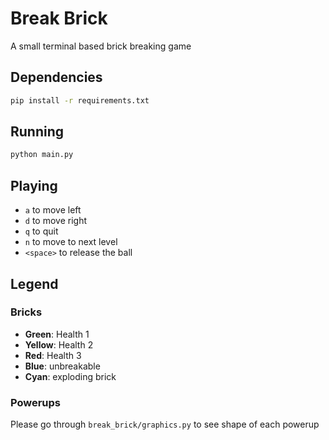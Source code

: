 # Break Brick
A small terminal based brick breaking game

## Dependencies
```bash
pip install -r requirements.txt
```
## Running
```bash
python main.py
```
## Playing

- `a` to move left
- `d` to move right
- `q` to quit
- `n` to move to next level
- `<space>` to release the ball

## Legend

### Bricks

- **Green**: Health 1
- **Yellow**: Health 2
- **Red**: Health 3
- **Blue**: unbreakable
- **Cyan**: exploding brick

### Powerups

Please go through `break_brick/graphics.py` to see shape of each powerup


